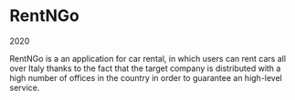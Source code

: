 # RentNGo

2020


RentNGo is a an application for car rental, in which users can rent cars all over
Italy thanks to the fact that the target company is distributed with a high number
of offices in the country in order to guarantee an high-level service.
